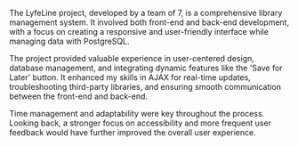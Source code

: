 The LyfeLine project, developed by a team of 7, is a comprehensive library management system. It involved both front-end and back-end development, with a focus on creating a responsive and user-friendly interface while managing data with PostgreSQL.

The project provided valuable experience in user-centered design, database management, and integrating dynamic features like the 'Save for Later' button. It enhanced my skills in AJAX for real-time updates, troubleshooting third-party libraries, and ensuring smooth communication between the front-end and back-end.

Time management and adaptability were key throughout the process. Looking back, a stronger focus on accessibility and more frequent user feedback would have further improved the overall user experience.

